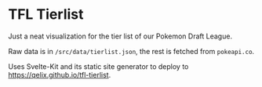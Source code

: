 # TFL Tierlist

Just a neat visualization for the tier list of our Pokemon Draft League.

Raw data is in `/src/data/tierlist.json`, the rest is fetched from `pokeapi.co`.

Uses Svelte-Kit and its static site generator to deploy to <https://qelix.github.io/tfl-tierlist>.
